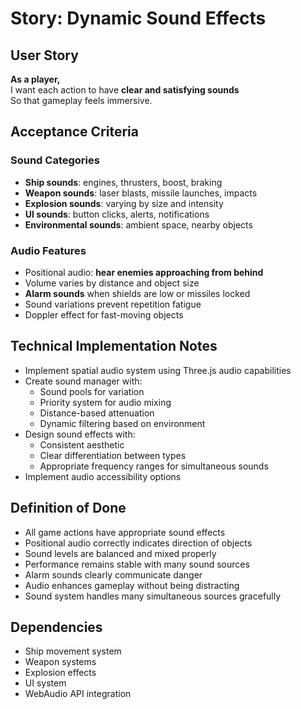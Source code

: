 # Story: Dynamic Sound Effects

## User Story
**As a player,**  
I want each action to have **clear and satisfying sounds**  
So that gameplay feels immersive.  

## Acceptance Criteria

### Sound Categories
- **Ship sounds**: engines, thrusters, boost, braking
- **Weapon sounds**: laser blasts, missile launches, impacts
- **Explosion sounds**: varying by size and intensity
- **UI sounds**: button clicks, alerts, notifications
- **Environmental sounds**: ambient space, nearby objects

### Audio Features
- Positional audio: **hear enemies approaching from behind**
- Volume varies by distance and object size
- **Alarm sounds** when shields are low or missiles locked
- Sound variations prevent repetition fatigue
- Doppler effect for fast-moving objects

## Technical Implementation Notes
- Implement spatial audio system using Three.js audio capabilities
- Create sound manager with:
  - Sound pools for variation
  - Priority system for audio mixing
  - Distance-based attenuation
  - Dynamic filtering based on environment
- Design sound effects with:
  - Consistent aesthetic
  - Clear differentiation between types
  - Appropriate frequency ranges for simultaneous sounds
- Implement audio accessibility options

## Definition of Done
- All game actions have appropriate sound effects
- Positional audio correctly indicates direction of objects
- Sound levels are balanced and mixed properly
- Performance remains stable with many sound sources
- Alarm sounds clearly communicate danger
- Audio enhances gameplay without being distracting
- Sound system handles many simultaneous sources gracefully

## Dependencies
- Ship movement system
- Weapon systems
- Explosion effects
- UI system
- WebAudio API integration 
